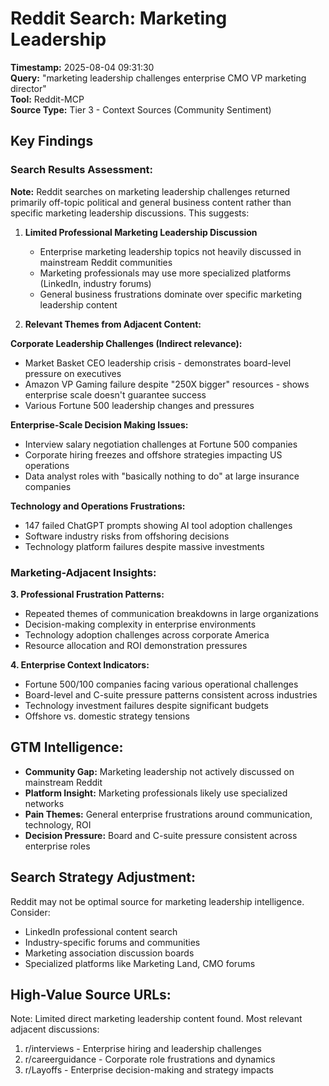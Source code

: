 # Reddit Search: Marketing Leadership
**Timestamp:** 2025-08-04 09:31:30  
**Query:** "marketing leadership challenges enterprise CMO VP marketing director"  
**Tool:** Reddit-MCP  
**Source Type:** Tier 3 - Context Sources (Community Sentiment)

## Key Findings

### Search Results Assessment:
**Note:** Reddit searches on marketing leadership challenges returned primarily off-topic political and general business content rather than specific marketing leadership discussions. This suggests:

1. **Limited Professional Marketing Leadership Discussion**
   - Enterprise marketing leadership topics not heavily discussed in mainstream Reddit communities
   - Marketing professionals may use more specialized platforms (LinkedIn, industry forums)
   - General business frustrations dominate over specific marketing leadership content

2. **Relevant Themes from Adjacent Content:**

**Corporate Leadership Challenges (Indirect relevance):**
- Market Basket CEO leadership crisis - demonstrates board-level pressure on executives
- Amazon VP Gaming failure despite "250X bigger" resources - shows enterprise scale doesn't guarantee success
- Various Fortune 500 leadership changes and pressures

**Enterprise-Scale Decision Making Issues:**
- Interview salary negotiation challenges at Fortune 500 companies
- Corporate hiring freezes and offshore strategies impacting US operations
- Data analyst roles with "basically nothing to do" at large insurance companies

**Technology and Operations Frustrations:**
- 147 failed ChatGPT prompts showing AI tool adoption challenges
- Software industry risks from offshoring decisions
- Technology platform failures despite massive investments

### Marketing-Adjacent Insights:

**3. Professional Frustration Patterns:**
- Repeated themes of communication breakdowns in large organizations
- Decision-making complexity in enterprise environments
- Technology adoption challenges across corporate America
- Resource allocation and ROI demonstration pressures

**4. Enterprise Context Indicators:**
- Fortune 500/100 companies facing various operational challenges
- Board-level and C-suite pressure patterns consistent across industries
- Technology investment failures despite significant budgets
- Offshore vs. domestic strategy tensions

## GTM Intelligence:
- **Community Gap:** Marketing leadership not actively discussed on mainstream Reddit
- **Platform Insight:** Marketing professionals likely use specialized networks
- **Pain Themes:** General enterprise frustrations around communication, technology, ROI
- **Decision Pressure:** Board and C-suite pressure consistent across enterprise roles

## Search Strategy Adjustment:
Reddit may not be optimal source for marketing leadership intelligence. Consider:
- LinkedIn professional content search
- Industry-specific forums and communities  
- Marketing association discussion boards
- Specialized platforms like Marketing Land, CMO forums

## High-Value Source URLs:
Note: Limited direct marketing leadership content found. Most relevant adjacent discussions:
1. r/interviews - Enterprise hiring and leadership challenges
2. r/careerguidance - Corporate role frustrations and dynamics
3. r/Layoffs - Enterprise decision-making and strategy impacts